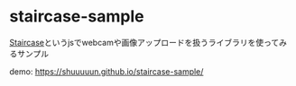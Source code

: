 # staircase-sample

[Staircase](https://github.com/yuhiisk/Staircase)というjsでwebcamや画像アップロードを扱うライブラリを使ってみるサンプル

demo: https://shuuuuun.github.io/staircase-sample/
